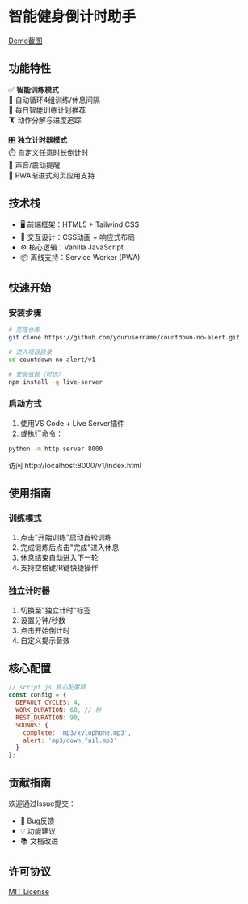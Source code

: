 # 智能健身倒计时助手

[Demo截图](./MP3/屏幕截图(2).png)

## 功能特性

✅ **智能训练模式**  
🔁 自动循环4组训练/休息间隔  
📅 每日智能训练计划推荐  
🏋️ 动作分解与进度追踪

🎛️ **独立计时器模式**  
⏱️ 自定义任意时长倒计时  
🔔 声音/震动提醒  
📲 PWA渐进式网页应用支持

## 技术栈

- 🖥️ 前端框架：HTML5 + Tailwind CSS
- 🎨 交互设计：CSS动画 + 响应式布局
- ⚙️ 核心逻辑：Vanilla JavaScript
- 📦 离线支持：Service Worker (PWA)

## 快速开始

### 安装步骤
```bash
# 克隆仓库
git clone https://github.com/yourusername/countdown-no-alert.git

# 进入项目目录
cd countdown-no-alert/v1

# 安装依赖（可选）
npm install -g live-server
```

### 启动方式
1. 使用VS Code + Live Server插件
2. 或执行命令：
```bash
python -m http.server 8000
```
访问 http://localhost:8000/v1/index.html

## 使用指南

### 训练模式
1. 点击"开始训练"启动首轮训练
2. 完成锻炼后点击"完成"进入休息
3. 休息结束自动进入下一轮
4. 支持空格键/R键快捷操作

### 独立计时器
1. 切换至"独立计时"标签
2. 设置分钟/秒数
3. 点击开始倒计时
4. 自定义提示音效

## 核心配置
```javascript
// script.js 核心配置项
const config = {
  DEFAULT_CYCLES: 4,
  WORK_DURATION: 60, // 秒
  REST_DURATION: 90,
  SOUNDS: {
    complete: 'mp3/xylophone.mp3',
    alert: 'mp3/down_fail.mp3'
  }
};
```

## 贡献指南
欢迎通过Issue提交：
- 🐛 Bug反馈  
- 💡 功能建议  
- 📚 文档改进

## 许可协议
[MIT License](LICENSE)
